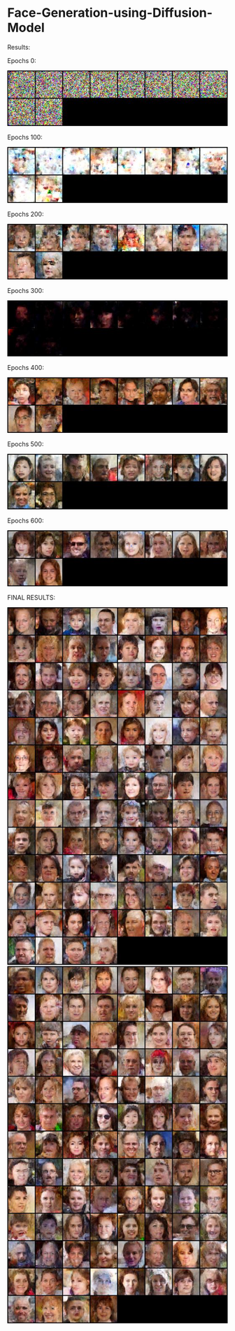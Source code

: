 # Face-Generation-using-Diffusion-Model

Results:

Epochs 0: 

![epoch0](https://github.com/cjaitej/Face-Generation-using-Diffusion-Model/blob/main/Results/0.jpg)

Epochs 100: 

![epoch0](https://github.com/cjaitej/Face-Generation-using-Diffusion-Model/blob/main/Results/100.jpg)

Epochs 200: 

![epoch0](https://github.com/cjaitej/Face-Generation-using-Diffusion-Model/blob/main/Results/200.jpg)

Epochs 300: 

![epoch0](https://github.com/cjaitej/Face-Generation-using-Diffusion-Model/blob/main/Results/300.jpg)

Epochs 400: 

![epoch0](https://github.com/cjaitej/Face-Generation-using-Diffusion-Model/blob/main/Results/400.jpg)

Epochs 500: 

![epoch0](https://github.com/cjaitej/Face-Generation-using-Diffusion-Model/blob/main/Results/500.jpg)

Epochs 600: 

![epoch0](https://github.com/cjaitej/Face-Generation-using-Diffusion-Model/blob/main/Results/600.jpg)


FINAL RESULTS:

![final1](https://github.com/cjaitej/Face-Generation-using-Diffusion-Model/blob/main/Results/1.jpg)
![final1](https://github.com/cjaitej/Face-Generation-using-Diffusion-Model/blob/main/Results/2.jpg)

